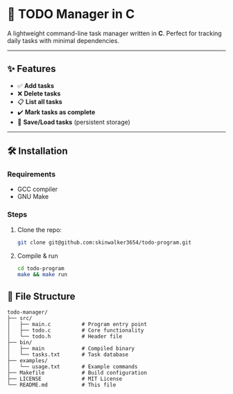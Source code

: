 # **📝 TODO Manager in C**  

A lightweight command-line task manager written in **C**. Perfect for tracking daily tasks with minimal dependencies.  

---

## ✨ **Features**  
- ✅ **Add tasks**  
- ❌ **Delete tasks**  
- 📋 **List all tasks**  
- ✔️ **Mark tasks as complete**  
- 💾 **Save/Load tasks** (persistent storage)  

---

## 🛠️ **Installation**  

### **Requirements**  
- GCC compiler  
- GNU Make  

### **Steps**  
1. Clone the repo:  
   ```bash
   git clone git@github.com:skinwalker3654/todo-program.git
   ```
2. Compile & run
   ```bash
   cd todo-program
   make && make run
   ```
## 📂 **File Structure**

```text
todo-manager/
├── src/
│   ├── main.c          # Program entry point
│   ├── todo.c          # Core functionality
│   └── todo.h          # Header file
├── bin/
│   ├── main            # Compiled binary
│   └── tasks.txt       # Task database
├── examples/
│   └── usage.txt       # Example commands
├── Makefile            # Build configuration
├── LICENSE             # MIT License
└── README.md           # This file
```
